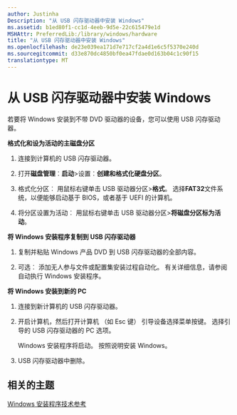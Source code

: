 ```yaml
---
author: Justinha
Description: "从 USB 闪存驱动器中安装 Windows"
ms.assetid: b1ed80f1-cc1d-4eeb-9d5e-22c615479e1d
MSHAttr: PreferredLib:/library/windows/hardware
title: "从 USB 闪存驱动器中安装 Windows"
ms.openlocfilehash: de23e039ea171d7e717cf2a4d1e6c5f5370e240d
ms.sourcegitcommit: d33e870dc4850bf0ea47fdae0d163b04c1c90f15
translationtype: MT
---
```

# <a name="install-windows-from-a-usb-flash-drive"></a>从 USB 闪存驱动器中安装 Windows


若要将 Windows 安装到不带 DVD 驱动器的设备，您可以使用 USB 闪存驱动器。

**格式化和设为活动的主磁盘分区**

1.  连接到计算机的 USB 闪存驱动器。

2.  打开**磁盘管理**︰**启动**&gt;设置︰**创建和格式化硬盘分区**。

3.  格式化分区︰ 用鼠标右键单击 USB 驱动器分区&gt;**格式**。 选择**FAT32**文件系统，以便能够启动基于 BIOS，或者基于 UEFI 的计算机。

4.  将分区设置为活动︰ 用鼠标右键单击 USB 驱动器分区&gt;**将磁盘分区标为活动**。

**将 Windows 安装程序复制到 USB 闪存驱动器**

1.  复制并粘贴 Windows 产品 DVD 到 USB 闪存驱动器的全部内容。

2.  可选︰ 添加无人参与文件或配置集安装过程自动化。 有关详细信息，请参阅自动执行 Windows 安装程序。

**将 Windows 安装到新的 PC**

1.  连接到新计算机的 USB 闪存驱动器。

2.  开启计算机，然后打开计算机 （如 Esc 键） 引导设备选择菜单按键。 选择引导的 USB 闪存驱动器的 PC 选项。

    Windows 安装程序将启动。 按照说明安装 Windows。

3.  USB 闪存驱动器中删除。

## <a name="span-idrelatedtopicsspanrelated-topics"></a><span id="related_topics"></span>相关的主题


[Windows 安装程序技术参考](windows-setup-technical-reference.md)

 

 






